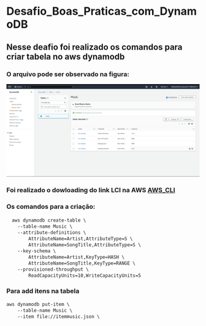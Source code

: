 # Desafio_Boas_Praticas_com_DynamoDB

## Nesse deafio foi realizado os comandos para criar tabela no aws dynamodb

### O arquivo pode ser observado na figura:

![TabelaAWSDDB](https://github.com/gillrosas/Desafio_Boas_Praticas_com_DynamoDB/blob/main/Capturar.PNG)

### Foi realizado o dowloading do link LCI na AWS [AWS_CLI](https://aws.amazon.com/pt/cli/)

### Os comandos para a criação: 

```
  aws dynamodb create-table \
    --table-name Music \
    --attribute-definitions \
        AttributeName=Artist,AttributeType=S \
        AttributeName=SongTitle,AttributeType=S \
    --key-schema \
        AttributeName=Artist,KeyType=HASH \
        AttributeName=SongTitle,KeyType=RANGE \
    --provisioned-throughput \
        ReadCapacityUnits=10,WriteCapacityUnits=5

```

### Para add itens na tabela 
```
aws dynamodb put-item \
    --table-name Music \
    --item file://itemmusic.json \

```
